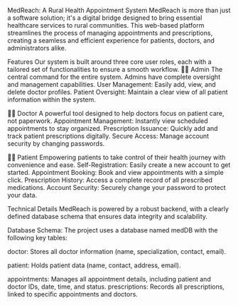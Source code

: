MedReach: A Rural Health Appointment System
MedReach is more than just a software solution; it's a digital bridge designed to bring essential healthcare services to rural communities. This web-based platform streamlines the process of managing appointments and prescriptions, creating a seamless and efficient experience for patients, doctors, and administrators alike.

Features
Our system is built around three core user roles, each with a tailored set of functionalities to ensure a smooth workflow.
👨‍💻 Admin
The central command for the entire system. Admins have complete oversight and management capabilities.
User Management: Easily add, view, and delete doctor profiles.
Patient Oversight: Maintain a clear view of all patient information within the system.

👩‍⚕️ Doctor
A powerful tool designed to help doctors focus on patient care, not paperwork.
Appointment Management: Instantly view scheduled appointments to stay organized.
Prescription Issuance: Quickly add and track patient prescriptions digitally.
Secure Access: Manage account security by changing passwords.

🧑‍⚕️ Patient
Empowering patients to take control of their health journey with convenience and ease.
Self-Registration: Easily create a new account to get started.
Appointment Booking: Book and view appointments with a simple click.
Prescription History: Access a complete record of all prescribed medications.
Account Security: Securely change your password to protect your data.

Technical Details
MedReach is powered by a robust backend, with a clearly defined database schema that ensures data integrity and scalability.

Database Schema:
The project uses a database named medDB with the following key tables:

doctor: Stores all doctor information (name, specialization, contact, email).

patient: Holds patient data (name, contact, address, email).

appointments: Manages all appointment details, including patient and doctor IDs, date, time, and status.
prescriptions: Records all prescriptions, linked to specific appointments and doctors.

